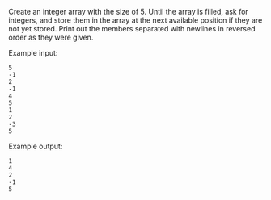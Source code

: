 Create an integer array with the size of 5.
Until the array is filled, ask for integers, and store them in the array at the next available position if they are not yet stored.
Print out the members separated with newlines in reversed order as they were given.

Example input:
```
5
-1
2
-1
4
5
1
2
-3
5
```

Example output:
```
1
4
2
-1
5
```
